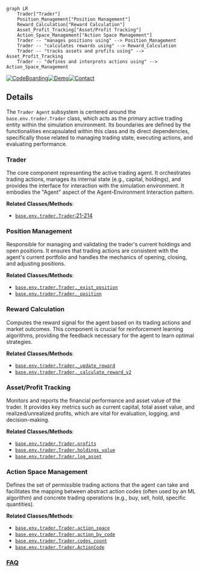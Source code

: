 ```mermaid
graph LR
    Trader["Trader"]
    Position_Management["Position Management"]
    Reward_Calculation["Reward Calculation"]
    Asset_Profit_Tracking["Asset/Profit Tracking"]
    Action_Space_Management["Action Space Management"]
    Trader -- "manages positions using" --> Position_Management
    Trader -- "calculates rewards using" --> Reward_Calculation
    Trader -- "tracks assets and profits using" --> Asset_Profit_Tracking
    Trader -- "defines and interprets actions using" --> Action_Space_Management
```

[![CodeBoarding](https://img.shields.io/badge/Generated%20by-CodeBoarding-9cf?style=flat-square)](https://github.com/CodeBoarding/GeneratedOnBoardings)[![Demo](https://img.shields.io/badge/Try%20our-Demo-blue?style=flat-square)](https://www.codeboarding.org/demo)[![Contact](https://img.shields.io/badge/Contact%20us%20-%20contact@codeboarding.org-lightgrey?style=flat-square)](mailto:contact@codeboarding.org)

## Details

The `Trader Agent` subsystem is centered around the `base.env.trader.Trader` class, which acts as the primary active trading entity within the simulation environment. Its boundaries are defined by the functionalities encapsulated within this class and its direct dependencies, specifically those related to managing trading state, executing actions, and evaluating performance.

### Trader
The core component representing the active trading agent. It orchestrates trading actions, manages its internal state (e.g., capital, holdings), and provides the interface for interaction with the simulation environment. It embodies the "Agent" aspect of the Agent-Environment Interaction pattern.


**Related Classes/Methods**:

- <a href="https://github.com/Ceruleanacg/Personae/blob/master/base/env/trader.py#L21-L214" target="_blank" rel="noopener noreferrer">`base.env.trader.Trader`:21-214</a>


### Position Management
Responsible for managing and validating the trader's current holdings and open positions. It ensures that trading actions are consistent with the agent's current portfolio and handles the mechanics of opening, closing, and adjusting positions.


**Related Classes/Methods**:

- <a href="https://github.com/Ceruleanacg/Personae/blob/master/base/env/trader.py" target="_blank" rel="noopener noreferrer">`base.env.trader.Trader._exist_position`</a>
- <a href="https://github.com/Ceruleanacg/Personae/blob/master/base/env/trader.py" target="_blank" rel="noopener noreferrer">`base.env.trader.Trader._position`</a>


### Reward Calculation
Computes the reward signal for the agent based on its trading actions and market outcomes. This component is crucial for reinforcement learning algorithms, providing the feedback necessary for the agent to learn optimal strategies.


**Related Classes/Methods**:

- <a href="https://github.com/Ceruleanacg/Personae/blob/master/base/env/trader.py" target="_blank" rel="noopener noreferrer">`base.env.trader.Trader._update_reward`</a>
- <a href="https://github.com/Ceruleanacg/Personae/blob/master/base/env/trader.py" target="_blank" rel="noopener noreferrer">`base.env.trader.Trader._calculate_reward_v2`</a>


### Asset/Profit Tracking
Monitors and reports the financial performance and asset value of the trader. It provides key metrics such as current capital, total asset value, and realized/unrealized profits, which are vital for evaluation, logging, and decision-making.


**Related Classes/Methods**:

- <a href="https://github.com/Ceruleanacg/Personae/blob/master/base/env/trader.py" target="_blank" rel="noopener noreferrer">`base.env.trader.Trader.profits`</a>
- <a href="https://github.com/Ceruleanacg/Personae/blob/master/base/env/trader.py" target="_blank" rel="noopener noreferrer">`base.env.trader.Trader.holdings_value`</a>
- <a href="https://github.com/Ceruleanacg/Personae/blob/master/base/env/trader.py" target="_blank" rel="noopener noreferrer">`base.env.trader.Trader.log_asset`</a>


### Action Space Management
Defines the set of permissible trading actions that the agent can take and facilitates the mapping between abstract action codes (often used by an ML algorithm) and concrete trading operations (e.g., buy, sell, hold, specific quantities).


**Related Classes/Methods**:

- <a href="https://github.com/Ceruleanacg/Personae/blob/master/base/env/trader.py" target="_blank" rel="noopener noreferrer">`base.env.trader.Trader.action_space`</a>
- <a href="https://github.com/Ceruleanacg/Personae/blob/master/base/env/trader.py" target="_blank" rel="noopener noreferrer">`base.env.trader.Trader.action_by_code`</a>
- <a href="https://github.com/Ceruleanacg/Personae/blob/master/base/env/trader.py" target="_blank" rel="noopener noreferrer">`base.env.trader.Trader.codes_count`</a>
- <a href="https://github.com/Ceruleanacg/Personae/blob/master/base/env/trader.py" target="_blank" rel="noopener noreferrer">`base.env.trader.Trader.ActionCode`</a>




### [FAQ](https://github.com/CodeBoarding/GeneratedOnBoardings/tree/main?tab=readme-ov-file#faq)